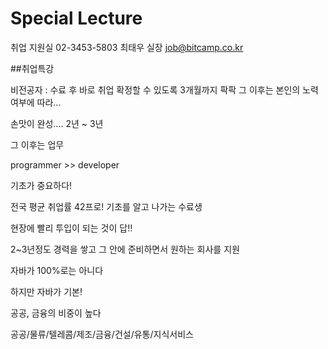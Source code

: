 # Special Lecture

취업 지원실 02-3453-5803
최태우 실장 job@bitcamp.co.kr

##취업특강

비전공자 : 수료 후 바로 취업 확정할 수 있도록
3개월까지 팍팍 그 이후는 본인의 노력여부에 따라...

손맛이 완성.... 2년 ~ 3년

그 이후는 업무

programmer >> developer

기초가 중요하다!

전국 평균 취업률 42프로!
기초를 알고 나가는 수료생

현장에 빨리 투입이 되는 것이 답!!

2~3년정도 경력을 쌓고 그 안에 준비하면서 원하는 회사를 지원

자바가 100%로는 아니다

하지만 자바가 기본!

공공, 금융의 비중이 높다

공공/물류/텔레콤/제조/금융/건설/유통/지식서비스



